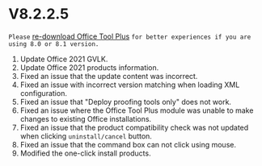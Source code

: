 # V8.2.2.5

`Please` [re-download Office Tool Plus](http://otp.landian.vip/) `for better experiences if you are using 8.0 or 8.1 version.`

1. Update Office 2021 GVLK.
2. Update Office 2021 products information.
3. Fixed an issue that the update content was incorrect.
4. Fixed an issue with incorrect version matching when loading XML configuration.
5. Fixed an issue that "Deploy proofing tools only" does not work.
6. Fixed an issue where the Office Tool Plus module was unable to make changes to existing Office installations.
7. Fixed an issue that the product compatibility check was not updated when clicking `uninstall/cancel` button.
8. Fixed an issue that the command box can not click using mouse.
9. Modified the one-click install products.
